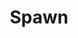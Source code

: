 ---
title: Spawn
issue: 13A
issue_nr: 13
full_title: "Flashback, Part 2"
subtitle: ""
story_arc: Flashback
crossover: ""
variant: A
publisher: Image Comics
creators: 
  - Todd McFarlane
release_date: Aug 1993
release_year: 1993
genre:
  - Action
  - Adventure
  - Crime
  - Fantasy
  - Horror
  - Science Fiction
  - Super-Heroes
  - Thriller
format: Comic
pages: 32
signed_by: ""
price: 1.95
---